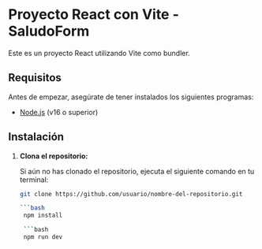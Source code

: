 # Proyecto React con Vite - SaludoForm

Este es un proyecto React utilizando Vite como bundler.

## Requisitos

Antes de empezar, asegúrate de tener instalados los siguientes programas:

- [Node.js](https://nodejs.org/) (v16 o superior)

## Instalación

1. **Clona el repositorio:**

   Si aún no has clonado el repositorio, ejecuta el siguiente comando en tu terminal:

   ```bash
   git clone https://github.com/usuario/nombre-del-repositorio.git

   ```bash
    npm install

    ```bash
    npm run dev